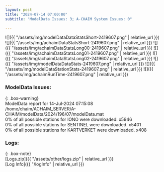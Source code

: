 ```yaml
---
layout: post
title: "2024-07-14 07:00:00"
subtitle: "ModelData Issues: 3; A-CHAIM System Issues: 0"

---
```


![]({{ "/assets/img/modelDataDataStatsShort-2419607.png" | relative_url }})
![]({{ "/assets/img/achaimDataStatsShort-2419607.png" | relative_url }})
![]({{ "/assets/img/achaimDataStatsLong00-2419607.png" | relative_url }})
![]({{ "/assets/img/achaimDataStatsLong01-2419607.png" | relative_url }})
![]({{ "/assets/img/achaimDataStatsLong02-2419607.png" | relative_url }})
![]({{ "/assets/img/modelDataDataStats-2419607.png" | relative_url }})
![]({{ "/assets/img/modelDataStationStats-2419607.png" | relative_url }})
![]({{ "/assets/img/achaimRunTime-2419607.png" | relative_url }})


### ModelData Issues:  
  
{: .box-warning}  
 ModelData report for 14-Jul-2024 07:15:08   
 /home/chaim/ACHAIM_SERVER/A-CHAIM/modelData/2024/196/07/modelData.mat   
 0% of all possible stations for IONO were downloaded. x5946   
 0% of all possible stations for SENTINEL were downloaded. x5401   
 0% of all possible stations for KARTVERKET were downloaded. x408   
  


### Logs:  
  
{: .box-note}  
[Logs.zip]({{ "/assets/other/logs.zip" | relative_url }})  
[Log Info]({{ "/logInfo" | relative_url }})  
